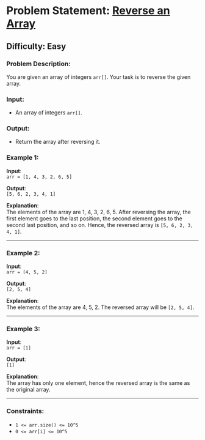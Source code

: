 # Problem Statement: [Reverse an Array](https://www.geeksforgeeks.org/problems/reverse-an-array/1?itm_source=geeksforgeeks)

## Difficulty: Easy

### Problem Description:

You are given an array of integers `arr[]`. Your task is to reverse the given array.

### Input:

- An array of integers `arr[]`.

### Output:

- Return the array after reversing it.

### Example 1:

**Input**:  
`arr = [1, 4, 3, 2, 6, 5]`

**Output**:  
`[5, 6, 2, 3, 4, 1]`

**Explanation**:  
The elements of the array are 1, 4, 3, 2, 6, 5. After reversing the array, the first element goes to the last position, the second element goes to the second last position, and so on. Hence, the reversed array is `[5, 6, 2, 3, 4, 1]`.

---

### Example 2:

**Input**:  
`arr = [4, 5, 2]`

**Output**:  
`[2, 5, 4]`

**Explanation**:  
The elements of the array are 4, 5, 2. The reversed array will be `[2, 5, 4]`.

---

### Example 3:

**Input**:  
`arr = [1]`

**Output**:  
`[1]`

**Explanation**:  
The array has only one element, hence the reversed array is the same as the original array.

---

### Constraints:

- `1 <= arr.size() <= 10^5`
- `0 <= arr[i] <= 10^5`
